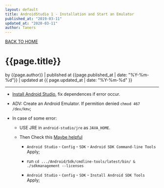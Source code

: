 ```yaml
---
layout: default
title: AndroidStudio 1 - Installation and Start an Emulator
published_at: "2019-03-11"
updated_at: "2020-03-11"
author: Taners
---
```


[BACK TO HOME](https://tane-rs.github.io)

# {{page.title}}

by {{page.author}} |
published at {{page.published_at | date: "%Y-%m-%d"}} |
updated at {{ page.updated_at | date: "%Y-%m-%d" }}

---

- [Install Android Studio](https://developer.android.com/studio/install), fix dependences if error occur.

- ADV: Create an Android Emulator. If permition denied `chmod 467 /dev/kmv`;

- In case of some error: 

    - USE JRE in `android-studio/jre` as `JAVA_HOME`.

    - Then Check this [Maybe helpful](https://robbinespu.gitlab.io/blog/2020/03/03/flutter-issue-fixed-android-license-status-unknown-on-windows/)

        - `Android Studio` - `Config` - `SDK` - `Android SDK Command-line Tools` Apply;

        - run `cd .../Android/Sdk/cmdline-tools/latest/bin/ & ./sdkmanagement --licenses`

        - `Android Studio` - `Config` - `SDK` - `Install Android SDK Tools` Apply;